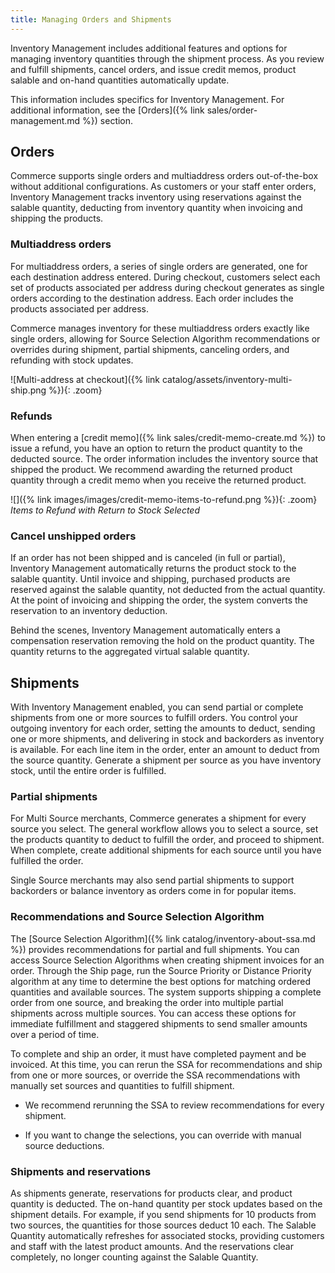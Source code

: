```yaml
---
title: Managing Orders and Shipments
---
```


Inventory Management includes additional features and options for managing inventory quantities through the shipment process. As you review and fulfill shipments, cancel orders, and issue credit memos, product salable and on-hand quantities automatically update.

This information includes specifics for Inventory Management. For additional information, see the [Orders]({% link sales/order-management.md %}) section.

## Orders

Commerce supports single orders and multiaddress orders out-of-the-box without additional configurations. As customers or your staff enter orders, Inventory Management tracks inventory using reservations against the salable quantity, deducting from inventory quantity when invoicing and shipping the products.

### Multiaddress orders

For multiaddress orders, a series of single orders are generated, one for each destination address entered. During checkout, customers select each set of products associated per address during checkout generates as single orders according to the destination address. Each order includes the products associated per address.

Commerce manages inventory for these multiaddress orders exactly like single orders, allowing for Source Selection Algorithm recommendations or overrides during shipment, partial shipments, canceling orders, and refunding with stock updates.

![Multi-address at checkout]({% link catalog/assets/inventory-multi-ship.png %}){: .zoom}

### Refunds

When entering a [credit memo]({% link sales/credit-memo-create.md %}) to issue a refund, you have an option to return the product quantity to the deducted source. The order information includes the inventory source that shipped the product. We recommend awarding the returned product quantity through a credit memo when you receive the returned product.

![]({% link images/images/credit-memo-items-to-refund.png %}){: .zoom}
_Items to Refund with Return to Stock Selected_

### Cancel unshipped orders

If an order has not been shipped and is canceled (in full or partial), Inventory Management automatically returns the product stock to the salable quantity. Until invoice and shipping, purchased products are reserved against the salable quantity, not deducted from the actual quantity. At the point of invoicing and shipping the order, the system converts the reservation to an inventory deduction.

Behind the scenes, Inventory Management automatically enters a compensation reservation removing the hold on the product quantity. The quantity returns to the aggregated virtual salable quantity.

## Shipments

With Inventory Management enabled, you can send partial or complete shipments from one or more sources to fulfill orders. You control your outgoing inventory for each order, setting the amounts to deduct, sending one or more shipments, and delivering in stock and backorders as inventory is available. For each line item in the order, enter an amount to deduct from the source quantity. Generate a shipment per source as you have inventory stock, until the entire order is fulfilled.

### Partial shipments

For Multi Source merchants, Commerce generates a shipment for every source you select. The general workflow allows you to select a source, set the products quantity to deduct to fulfill the order, and proceed to shipment. When complete, create additional shipments for each source until you have fulfilled the order.

Single Source merchants may also send partial shipments to support backorders or balance inventory as orders come in for popular items.

### Recommendations and Source Selection Algorithm

The [Source Selection Algorithm]({% link catalog/inventory-about-ssa.md %}) provides recommendations for partial and full shipments. You can access Source Selection Algorithms when creating shipment invoices for an order. Through the Ship page, run the Source Priority or Distance Priority algorithm at any time to determine the best options for matching ordered quantities and available sources. The system supports shipping a complete order from one source, and breaking the order into multiple partial shipments across multiple sources. You can access these options for immediate fulfillment and staggered shipments to send smaller amounts over a period of time.

To complete and ship an order, it must have completed payment and be invoiced. At this time, you can rerun the SSA for recommendations and ship from one or more sources, or override the SSA recommendations with manually set sources and quantities to fulfill shipment.

- We recommend rerunning the SSA to review recommendations for every shipment.

- If you want to change the selections, you can override with manual source deductions.

### Shipments and reservations

As shipments generate, reservations for products clear, and product quantity is deducted. The on-hand quantity per stock updates based on the shipment details. For example, if you send shipments for 10 products from two sources, the quantities for those sources deduct 10 each. The Salable Quantity automatically refreshes for associated stocks, providing customers and staff with the latest product amounts. And the reservations clear completely, no longer counting against the Salable Quantity.
